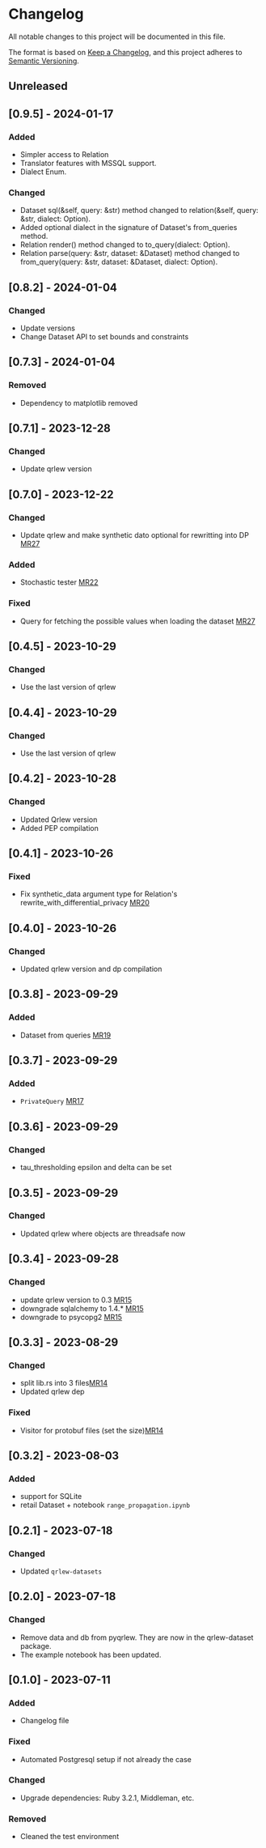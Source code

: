 # Changelog

All notable changes to this project will be documented in this file.

The format is based on [Keep a Changelog](https://keepachangelog.com/en/1.0.0/),
and this project adheres to [Semantic Versioning](https://semver.org/spec/v2.0.0.html).

## Unreleased

## [0.9.5] - 2024-01-17
### Added
- Simpler access to Relation
- Translator features with MSSQL support.
- Dialect Enum.

### Changed
- Dataset sql(&self, query: &str) method changed to relation(&self, query: &str, dialect: Option<Dialect>).
- Added optional dialect in the signature of Dataset's from_queries method.
- Relation render() method changed to to_query(dialect: Option<Dialect>).
- Relation parse(query: &str, dataset: &Dataset) method changed to from_query(query: &str, dataset: &Dataset, dialect: Option<Dialect>).

## [0.8.2] - 2024-01-04
### Changed
- Update versions
- Change Dataset API to set bounds and constraints

## [0.7.3] - 2024-01-04
### Removed
- Dependency to matplotlib removed

## [0.7.1] - 2023-12-28
### Changed
- Update qrlew version

## [0.7.0] - 2023-12-22
### Changed
- Update qrlew and make synthetic dato optional for rewritting into DP [MR27](https://github.com/Qrlew/pyqrlew/pull/27)
### Added
- Stochastic tester [MR22](https://github.com/Qrlew/pyqrlew/pull/22)
### Fixed
- Query for fetching the possible values when loading the dataset  [MR27](https://github.com/Qrlew/pyqrlew/pull/27)


## [0.4.5] - 2023-10-29
### Changed
- Use the last version of qrlew

## [0.4.4] - 2023-10-29
### Changed
- Use the last version of qrlew

## [0.4.2] - 2023-10-28
### Changed
- Updated Qrlew version
- Added PEP compilation

## [0.4.1] - 2023-10-26
### Fixed
- Fix synthetic_data argument type for Relation's rewrite_with_differential_privacy [MR20](https://github.com/Qrlew/pyqrlew/pull/20)

## [0.4.0] - 2023-10-26
### Changed
- Updated qrlew version and dp compilation

## [0.3.8] - 2023-09-29
### Added
- Dataset from queries [MR19](https://github.com/Qrlew/pyqrlew/pull/19)

## [0.3.7] - 2023-09-29
### Added
- `PrivateQuery` [MR17](https://github.com/Qrlew/pyqrlew/pull/17)

## [0.3.6] - 2023-09-29
### Changed
- tau_thresholding epsilon and delta can be set

## [0.3.5] - 2023-09-29
### Changed
- Updated qrlew where objects are threadsafe now

## [0.3.4] - 2023-09-28
### Changed
- update qrlew version to 0.3 [MR15](https://github.com/Qrlew/pyqrlew/pull/15)
- downgrade sqlalchemy to 1.4.* [MR15](https://github.com/Qrlew/pyqrlew/pull/15)
- downgrade to psycopg2 [MR15](https://github.com/Qrlew/pyqrlew/pull/15)

## [0.3.3] - 2023-08-29
### Changed
- split lib.rs into 3 files[MR14](https://github.com/Qrlew/pyqrlew/pull/14)
- Updated qrlew dep
### Fixed
- Visitor for protobuf files (set the size)[MR14](https://github.com/Qrlew/pyqrlew/pull/14)

## [0.3.2] - 2023-08-03
### Added
- support for SQLite
- retail Dataset + notebook `range_propagation.ipynb`

## [0.2.1] - 2023-07-18
### Changed
- Updated `qrlew-datasets`

## [0.2.0] - 2023-07-18
### Changed
- Remove data and db from pyqrlew. They are now in the qrlew-dataset package.
- The example notebook has been updated.

## [0.1.0] - 2023-07-11

### Added

- Changelog file

### Fixed

- Automated Postgresql setup if not already the case

### Changed

- Upgrade dependencies: Ruby 3.2.1, Middleman, etc.

### Removed

- Cleaned the test environment
